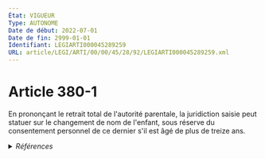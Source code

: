 ```yaml
---
État: VIGUEUR
Type: AUTONOME
Date de début: 2022-07-01
Date de fin: 2999-01-01
Identifiant: LEGIARTI000045289259
URL: article/LEGI/ARTI/00/00/45/28/92/LEGIARTI000045289259.xml
---
```


<h1>Article 380-1</h1>

En prononçant le retrait total de l'autorité parentale, la juridiction saisie
peut statuer sur le changement de nom de l'enfant, sous réserve du consentement
personnel de ce dernier s'il est âgé de plus de treize ans.


<details>
  <summary><em>Références</em></summary>

  <h2>Articles faisant référence à l'article</h2>
  
  <ul>
    <li>
      <a href="https://legal.tricoteuses.fr//redirection/LEGIARTI000045289020?vers=git&vers=legifrance">LOI n° 2022-301 du 2 mars 2022 relative au choix du nom issu de la filiation - article 3 ENTIEREMENT_MODIF</a> CREE source
    </li>
  </ul>
  
  <h2>Références faites par l'article</h2>
  
  <ul>
    <li>
      2022-03-02 CREE cible <a href="https://legal.tricoteuses.fr//redirection/LEGIARTI000045289020?vers=git&vers=legifrance">LOI n° 2022-301 du 2 mars 2022 relative au choix du nom issu de la filiation - article 3 ENTIEREMENT_MODIF</a>
    </li>
  </ul>
</details>
